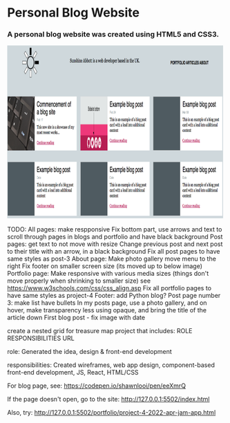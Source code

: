 # Personal Blog Website
### A personal blog website was created using HTML5 and CSS3.

<img src="/images/blog_homepage.png" width="500" height="400">

TODO:
All pages: 
    make respponsive
    Fix bottom part, use arrows and text to scroll through pages in blogs and portfolio and have black background
Post pages: get text to not move with resize
        Change previous post and next post to their title with an arrow, in a black background
        Fix all post pages to have same styles as post-3
About page: 
    Make photo gallery
    move menu to the right
    Fix footer on smaller screen size (its moved up to below image)
Portfolio page: Make responsive with various media sizes (things don't move properly when shrinking to smaller size)
    see https://www.w3schools.com/css/css_align.asp
    Fix all portfolio pages to have same styles as project-4
Footer: add Python blog?
Post page number 3: make list have bullets
In my posts page, use a photo gallery, and on hover, make transparency less using opaque, and bring the title of the article down
First blog post - fix image with date


create a nested grid for treasure map project that includes:
ROLE            RESPONSIBILITIES       URL

role: Generated the idea, design & front-end development

responsibilities: 
Created wireframes, web app design, component-based front-end development, JS, React, HTML/CSS

For blog page, see: https://codepen.io/shawnlooi/pen/eeXmrQ

If the page doesn't open, go to the site:
http://127.0.0.1:5502/index.html

Also, try:
http://127.0.0.1:5502/portfolio/project-4-2022-apr-jam-app.html

